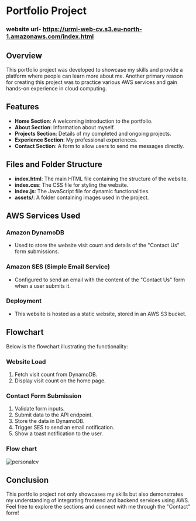 # Portfolio Project

### website url- https://urmi-web-cv.s3.eu-north-1.amazonaws.com/index.html

## Overview
This portfolio project was developed to showcase my skills and provide a platform where people can learn more about me. Another primary reason for creating this project was to practice various AWS services and gain hands-on experience in cloud computing.

## Features
- **Home Section**: A welcoming introduction to the portfolio.
- **About Section**: Information about myself.
- **Projects Section**: Details of my completed and ongoing projects.
- **Experience Section**: My professional experiences.
- **Contact Section**: A form to allow users to send me messages directly.

## Files and Folder Structure
- **index.html**: The main HTML file containing the structure of the website.
- **index.css**: The CSS file for styling the website.
- **index.js**: The JavaScript file for dynamic functionalities.
- **assets/**: A folder containing images used in the project.

## AWS Services Used
### Amazon DynamoDB
- Used to store the website visit count and details of the "Contact Us" form submissions.

### Amazon SES (Simple Email Service)
- Configured to send an email with the content of the "Contact Us" form when a user submits it.

### Deployment
- This website is hosted as a static website, stored in an AWS S3 bucket.



## Flowchart
Below is the flowchart illustrating the functionality:

### Website Load
1. Fetch visit count from DynamoDB.
2. Display visit count on the home page.

### Contact Form Submission
1. Validate form inputs.
2. Submit data to the API endpoint.
3. Store the data in DynamoDB.
4. Trigger SES to send an email notification.
5. Show a toast notification to the user.

### Flow chart
![personalcv](https://github.com/user-attachments/assets/49017b14-8c60-45e3-abff-fbd431988a3e)


## Conclusion
This portfolio project not only showcases my skills but also demonstrates my understanding of integrating frontend and backend services using AWS. Feel free to explore the sections and connect with me through the "Contact" form!

